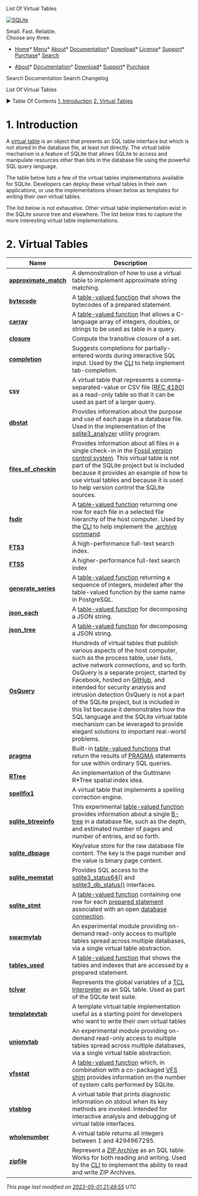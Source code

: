 




List Of Virtual Tables




[![SQLite](images/sqlite370_banner.gif)](index.html)


Small. Fast. Reliable.  
Choose any three.


* [Home](index.html)* [Menu](javascript:void(0))* [About](about.html)* [Documentation](docs.html)* [Download](download.html)* [License](copyright.html)* [Support](support.html)* [Purchase](prosupport.html)* [Search](javascript:void(0))




* [About](about.html)* [Documentation](docs.html)* [Download](download.html)* [Support](support.html)* [Purchase](prosupport.html)






Search Documentation
Search Changelog










List Of Virtual Tables


►
Table Of Contents
[1\. Introduction](#introduction)
[2\. Virtual Tables](#virtual_tables)




# 1\. Introduction


A [virtual table](vtab.html) is an object that presents an SQL table
interface but which is not stored in the database file, at least
not directly. The virtual table mechanism is a feature
of SQLite that allows SQLite to access and manipulate resources
other than bits in the database file using the powerful SQL
query language.




The table below lists a few of the virtual tables implementations
available for SQLite. Developers can deploy these virtual tables
in their own applications, or use the implementations shown below
as templates for writing their own virtual tables.




The list below is not exhaustive.
Other virtual table implementation exist in the SQLite source tree
and elsewhere.
The list below tries to capture the more interesting virtual table
implementations.





# 2\. Virtual Tables




| Name | Description |
| --- | --- |
| **[approximate\_match](https://sqlite.org/src/file/ext/misc/amatch.c)** | A demonstration of how to use a virtual table to implement  approximate string matching. |
| **[bytecode](bytecodevtab.html)** | A [table\-valued function](vtab.html#tabfunc2) that shows the bytecodes of a prepared  statement. |
| **[carray](carray.html)** | A [table\-valued function](vtab.html#tabfunc2) that allows a C\-language array of integers,  doubles, or strings to be used as table in a query. |
| **[closure](https://sqlite.org/src/file/ext/misc/closure.c)** | Compute the transitive closure of a set. |
| **[completion](completion.html)** | Suggests completions for partially\-entered words during interactive  SQL input. Used by the [CLI](cli.html) to help implement tab\-completion. |
| **[csv](csv.html)** | A virtual table that represents a comma\-separated\-value or CSV file  ([RFC 4180](https://www.ietf.org/rfc/rfc4180.txt)) as a read\-only  table so that it can be used as part of a larger query. |
| **[dbstat](dbstat.html)** | Provides information about the purpose and use of each page in a  database file. Used in the implementation of the  [sqlite3\_analyzer](sqlanalyze.html) utility program. |
| **[files\_of\_checkin](https://fossil-scm.org/fossil/file/src/foci.c)** | Provides information about all files in a single check\-in in the  [Fossil version control system](https://fossil-scm.org/). This  virtual table is not part of the SQLite project but is included because  it provides an example of how to use virtual tables and because it is  used to help version control the SQLite sources. |
| **[fsdir](https://sqlite.org/src/file/ext/misc/fileio.c)** | A [table\-valued function](vtab.html#tabfunc2) returning one row for each file in a  selected file hierarchy of the host computer. Used by the  [CLI](cli.html) to help implement the [.archive command](cli.html#sqlar). |
| **[FTS3](fts3.html)** | A high\-performance full\-text search index. |
| **[FTS5](fts5.html)** | A higher\-performance full\-text search index |
| **[generate\_series](series.html)** | A [table\-valued function](vtab.html#tabfunc2) returning a sequence of  integers, modeled after the table\-valued function by the same  name in PostgreSQL. |
| **[json\_each](json1.html#jeach)** | A [table\-valued function](vtab.html#tabfunc2) for decomposing a JSON string. |
| **[json\_tree](json1.html#jtree)** | A [table\-valued function](vtab.html#tabfunc2) for decomposing a JSON string. |
| **[OsQuery](https://osquery.readthedocs.io/en/stable/)** | Hundreds of virtual tables that publish various aspects of the  host computer, such as the process table, user lists, active network  connections, and so forth.  OsQuery is a separate project, started by Facebook, hosted on  [GitHub](https://github.com/facebook/osquery), and intended for  security analysis and intrusion detection  OsQuery is not a part of the SQLite project, but is included in this  list because it demonstrates how the SQL language and the  SQLite virtual table mechanism  can be leveraged to provide elegant solutions  to important real\-world problems. |
| **[pragma](pragma.html#pragfunc)** | Built\-in [table\-valued functions](vtab.html#tabfunc2) that return the results of [PRAGMA](pragma.html#syntax)  statements for use within ordinary SQL queries. |
| **[RTree](rtree.html)** | An implementation of the Guttmann R\*Tree spatial index idea. |
| **[spellfix1](spellfix1.html)** | A virtual table that implements a spelling correction engine. |
| **[sqlite\_btreeinfo](https://sqlite.org/src/file/ext/misc/btreeinfo.c)** | This experimental [table\-valued function](vtab.html#tabfunc2) provides information about  a single [B\-tree](fileformat2.html#btree) in a database file, such as the depth, and estimated  number of pages and number of entries, and so forth. |
| **[sqlite\_dbpage](dbpage.html)** | Key/value store for the raw database file content. The key is the  page number and the value is binary page content. |
| **[sqlite\_memstat](memstat.html)** | Provides SQL access to the [sqlite3\_status64()](c3ref/status.html) and  [sqlite3\_db\_status()](c3ref/db_status.html) interfaces. |
| **[sqlite\_stmt](stmt.html)** | A [table\-valued function](vtab.html#tabfunc2) containing one row for each  [prepared statement](c3ref/stmt.html) associated with an open [database connection](c3ref/sqlite3.html). |
| **[swarmvtab](swarmvtab.html#overview)** | An experimental module providing on\-demand read\-only access to  multiple tables spread across multiple databases, via a single  virtual table abstraction. |
| **[tables\_used](bytecodevtab.html)** | A [table\-valued function](vtab.html#tabfunc2) that shows the tables and indexes that  are accessed by a prepared statement. |
| **[tclvar](https://sqlite.org/src/file/src/test_tclvar.c)** | Represents the global variables of a   [TCL Interpreter](https://en.wikipedia.org/wiki/Tcl) as an SQL  table. Used as part of the SQLite test suite. |
| **[templatevtab](https://sqlite.org/src/file/ext/misc/templatevtab.c)** | A template virtual table implementation useful as a starting point  for developers who want to write their own virtual tables |
| **[unionvtab](unionvtab.html)** | An experimental module providing on\-demand read\-only access to  multiple tables spread across multiple databases, via a single  virtual table abstraction. |
| **[vfsstat](https://sqlite.org/src/file/ext/misc/vfsstat.c)** | A [table\-valued function](vtab.html#tabfunc2) which, in combination with a  co\-packaged [VFS shim](vfs.html#shim) provides information on the number of  system calls performed by SQLite. |
| **[vtablog](https://sqlite.org/src/file/ext/misc/vtablog.c)** | A virtual table that prints diagnostic information  on stdout when its key methods are invoked. Intended for  interactive analysis and debugging of virtual table interfaces. |
| **[wholenumber](https://sqlite.org/src/file/ext/misc/wholenumber.c)** | A virtual table returns all integers between 1 and 4294967295\. |
| **[zipfile](zipfile.html)** | Represent a  [ZIP Archive](https://en.wikipedia.org/wiki/Zip_(file_format))  as an SQL table. Works for both reading and writing. Used by  the [CLI](cli.html) to implement the ability to read and write ZIP Archives. |


*This page last modified on [2023\-05\-01 21:49:55](https://sqlite.org/docsrc/honeypot) UTC* 


